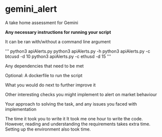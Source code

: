 # gemini_alert
A take home assessment for Gemini


**Any necessary instructions for running your script**

It can be ran with/without a command line argument

'''
python3 apiAlerts.py
python3 apiAlerts.py -h
python3 apiAlerts.py -c btcusd -d 10
python3 apiAlerts.py -c ethusd -d 15
'''

Any dependencies that need to be met

Optional: A dockerfile to run the script

What you would do next to further improve it

Other interesting checks you might implement to alert on market behaviour

Your approach to solving the task, and any issues you faced with implementation


The time it took you to write it
It took me one hour to write the code. However, reading and understanding the requirements takes extra time. Setting up the environment also took time.
